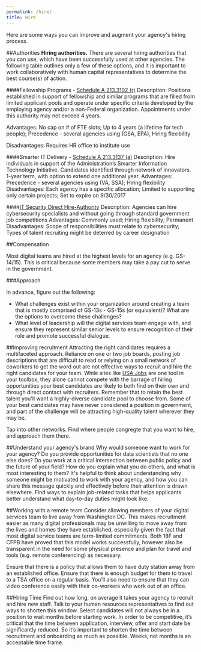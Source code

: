 ```yaml
---
permalink: /hire/
title: Hire
---
```


Here are some ways you can improve and augment your agency's hiring process.  

##Authorities
**Hiring authorities.** There are several hiring authorities that you can use, which have been successfully used at other agencies. The following table outlines only a few of these options, and it is important to work collaboratively with human capital representatives to determine the best course(s) of action.

####Fellowship Programs - [Schedule A 213.3102 (r)](http://www.ecfr.gov/cgi-bin/text-idx?rgn=div5&node=5:1.0.1.2.22#se5.1.213_13102)
Description: Positions established in support of fellowship and similar programs that are filled from limited applicant pools and operate under specific criteria developed by the employing agency and/or a non-Federal organization. Appointments under this authority may not exceed 4 years.

Advantages: No cap on # of FTE slots; Up to 4 years (a lifetime for tech people); Precedence - several agencies using (GSA, EPA), Hiring flexibility

Disadvantages: Requires HR office to institute use

####Smarter IT Delivery - [Schedule A 213.3137 (a)](http://www.ecfr.gov/cgi-bin/text-idx?rgn=div5&node=5:1.0.1.2.22#se5.1.213_13102)
Description: Hire individuals in support of the Administration’s Smarter Information Technology Initiative. Candidates identified through network of innovators. 1-year term, with option to extend one additional year.
Advantages: Precedence - several agencies using (VA, SSA); Hiring flexibility
Disadvantages: Each agency has a specific allocation; Limited to supporting only certain projects; Set to expire on 9/30/2017

####[IT Security Direct Hire-Authority](https://www.opm.gov/policy-data-oversight/hiring-authorities/direct-hire-authority/#url=Overview)
Description: Agencies can hire cybersecurity specialists and without going through standard government job competitions
Advantages: Commonly used; Hiring flexibility; Permanent
Disadvantages: Scope of responsibilities must relate to cybersecurity; Types of talent recruiting might be deterred by career designation

##Compensation

Most digital teams are hired at the highest levels for an agency (e.g. GS-14/15). This is critical because some members may take a pay cut to serve in the government.

###Approach

In advance, figure out the following: 

* What challenges exist within your organization around creating a team that is mostly comprised of GS-13s - GS-15s (or equivalent)? What are the options to overcome these challenges? 
* What level of leadership will the digital services team engage with, and ensure they represent similar senior levels to ensure recognition of their role and promote successful dialogue.

##Improving recruitment
Attracting the right candidates requires a multifaceted approach.  Reliance on one or two job boards, posting job descriptions that are difficult to read or relying on a small network of coworkers to get the word out are not effective ways to recruit and hire the right candidates for your team.  While sites like [USA Jobs](https://www.usajobs.gov) are one tool in your toolbox, they alone cannot compete with the barrage of hiring opportunities your best candidates are likely to both find on their own and through direct contact with recruiters.  Remember that to retain the best talent you'll want a highly-diverse candidate pool to choose from.  Some of your best candidates may have never considered a position in government, and part of the challenge will be attracting high-quality talent wherever they may be.

Tap into other networks.  Find where people congregte that you want to hire, and approach them there.

##Understand your agency's brand
Why would someone want to work for your agency?  Do you provide opportunities for data scientists that no one else does?  Do you work at a critical intersection between public policy and the future of your field?  How do you explain what you do others, and what is most interesting to them?  It's helpful to think about understanding why someone might be motivated to work with your agency, and how you can share this message quickly and effectively before their attention is drawn elsewhere.  Find ways to explain job-related tasks that helps applicants better understand what day-to-day duties might look like.  

##Working with a remote team
Consider allowing members of your digital services team to live away from Washington DC. This makes recruitment easier as many digital professionals may be unwilling to move away from the lives and homes they have established, especially given the fact that most digital service teams are term-limited commitments. Both 18F and CFPB have proved that this model works successfully, however also be transparent in the need for some physical presence and plan for travel and tools (e.g. remote conferencing) as necessary. 

Ensure that there is a policy that allows them to have duty station away from an established office. 
Ensure that there is enough budget for them to travel to a TSA office on a regular basis. You’ll also need to ensure that they can video conference easily with their co-workers who work out of an office. 

##Hiring Time
Find out how long, on average it takes your agency to recruit and hire new staff.  Talk to your human resources representatives to find out ways to shorten this window.  Select candidates will not always be in a position to wait months before starting work. In order to be competitive, it’s critical that the time between application, interview, offer and start date be significantly reduced. So it’s important to shorten the time between recruitment and onboarding as much as possible. Weeks, not months is an acceptable time frame. 



